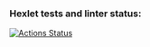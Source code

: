 ### Hexlet tests and linter status:
[![Actions Status](https://github.com/AlyonaSwan/python-project-lvl1/workflows/hexlet-check/badge.svg)](https://github.com/AlyonaSwan/python-project-lvl1/actions)